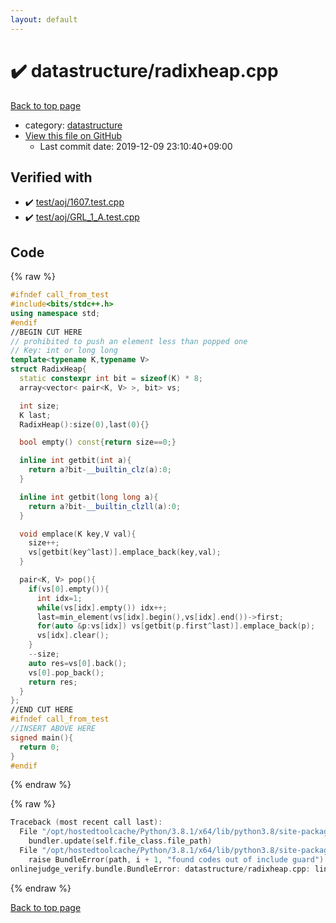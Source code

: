 ```yaml
---
layout: default
---
```


<!-- mathjax config similar to math.stackexchange -->
<script type="text/javascript" async
  src="https://cdnjs.cloudflare.com/ajax/libs/mathjax/2.7.5/MathJax.js?config=TeX-MML-AM_CHTML">
</script>
<script type="text/x-mathjax-config">
  MathJax.Hub.Config({
    TeX: { equationNumbers: { autoNumber: "AMS" }},
    tex2jax: {
      inlineMath: [ ['$','$'] ],
      processEscapes: true
    },
    "HTML-CSS": { matchFontHeight: false },
    displayAlign: "left",
    displayIndent: "2em"
  });
</script>

<script type="text/javascript" src="https://cdnjs.cloudflare.com/ajax/libs/jquery/3.4.1/jquery.min.js"></script>
<script src="https://cdn.jsdelivr.net/npm/jquery-balloon-js@1.1.2/jquery.balloon.min.js" integrity="sha256-ZEYs9VrgAeNuPvs15E39OsyOJaIkXEEt10fzxJ20+2I=" crossorigin="anonymous"></script>
<script type="text/javascript" src="../../assets/js/copy-button.js"></script>
<link rel="stylesheet" href="../../assets/css/copy-button.css" />


# :heavy_check_mark: datastructure/radixheap.cpp

<a href="../../index.html">Back to top page</a>

* category: <a href="../../index.html#8dc87745f885a4cc532acd7b15b8b5fe">datastructure</a>
* <a href="{{ site.github.repository_url }}/blob/master/datastructure/radixheap.cpp">View this file on GitHub</a>
    - Last commit date: 2019-12-09 23:10:40+09:00




## Verified with

* :heavy_check_mark: <a href="../../verify/test/aoj/1607.test.cpp.html">test/aoj/1607.test.cpp</a>
* :heavy_check_mark: <a href="../../verify/test/aoj/GRL_1_A.test.cpp.html">test/aoj/GRL_1_A.test.cpp</a>


## Code

<a id="unbundled"></a>
{% raw %}
```cpp
#ifndef call_from_test
#include<bits/stdc++.h>
using namespace std;
#endif
//BEGIN CUT HERE
// prohibited to push an element less than popped one
// Key: int or long long
template<typename K,typename V>
struct RadixHeap{
  static constexpr int bit = sizeof(K) * 8;
  array<vector< pair<K, V> >, bit> vs;

  int size;
  K last;
  RadixHeap():size(0),last(0){}

  bool empty() const{return size==0;}

  inline int getbit(int a){
    return a?bit-__builtin_clz(a):0;
  }

  inline int getbit(long long a){
    return a?bit-__builtin_clzll(a):0;
  }

  void emplace(K key,V val){
    size++;
    vs[getbit(key^last)].emplace_back(key,val);
  }

  pair<K, V> pop(){
    if(vs[0].empty()){
      int idx=1;
      while(vs[idx].empty()) idx++;
      last=min_element(vs[idx].begin(),vs[idx].end())->first;
      for(auto &p:vs[idx]) vs[getbit(p.first^last)].emplace_back(p);
      vs[idx].clear();
    }
    --size;
    auto res=vs[0].back();
    vs[0].pop_back();
    return res;
  }
};
//END CUT HERE
#ifndef call_from_test
//INSERT ABOVE HERE
signed main(){
  return 0;
}
#endif

```
{% endraw %}

<a id="bundled"></a>
{% raw %}
```cpp
Traceback (most recent call last):
  File "/opt/hostedtoolcache/Python/3.8.1/x64/lib/python3.8/site-packages/onlinejudge_verify/docs.py", line 340, in write_contents
    bundler.update(self.file_class.file_path)
  File "/opt/hostedtoolcache/Python/3.8.1/x64/lib/python3.8/site-packages/onlinejudge_verify/bundle.py", line 123, in update
    raise BundleError(path, i + 1, "found codes out of include guard")
onlinejudge_verify.bundle.BundleError: datastructure/radixheap.cpp: line 5: found codes out of include guard

```
{% endraw %}

<a href="../../index.html">Back to top page</a>

